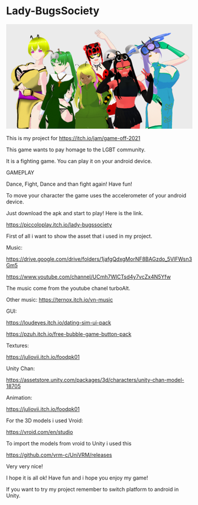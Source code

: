 # Lady-BugsSociety
[![alt text](https://github.com/piccoloplay/Lady-BugsSociety/blob/main/Assets/group.png)](https://www.youtube.com/watch?v=vg14DJY93EM)

This is my project for https://itch.io/jam/game-off-2021

This game wants to pay homage to the LGBT community. 

It is a fighting game. You can play it on your android device. 

GAMEPLAY

Dance, Fight, Dance and than fight again! Have fun!


To move your character the game uses the accelerometer of your android device.


Just download the apk and start to play! Here is the link.

https://piccoloplay.itch.io/lady-bugssociety

First of all i want to show the asset that i used in my project.

Music:

https://drive.google.com/drive/folders/1jafgQdxgMorNF8BAGzdo_5VlFWsn3Gm5


https://www.youtube.com/channel/UCmh7WlCTsd4y7vcZx4N5Yfw


The music come from the youtube chanel turboAlt.


Other music: https://ternox.itch.io/vn-music


GUI: 

https://loudeyes.itch.io/dating-sim-ui-pack

https://pzuh.itch.io/free-bubble-game-button-pack

Textures:

https://juliovii.itch.io/foodpk01

Unity Chan:

https://assetstore.unity.com/packages/3d/characters/unity-chan-model-18705

Animation:

https://juliovii.itch.io/foodpk01

For the 3D models i used Vroid:


https://vroid.com/en/studio


To import the models from vroid to Unity i used this


https://github.com/vrm-c/UniVRM/releases


Very very nice! 

I hope it is all ok! Have fun and i hope you enjoy my game!

If you want to try my project remember to switch platform to android in Unity.
